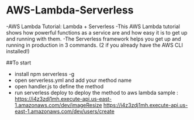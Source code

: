 # AWS-Lambda-Serverless
-AWS Lambda Tutorial: Lambda + Serverless
-This AWS Lambda tutorial shows how powerful functions as a 
service are and how easy it is to get up and running with them. 
-The Serverless framework helps you get up and running in production in 3 commands.
(2 if you already have the AWS CLI installed!)

##To start
- install npm serverless -g
- open serverless.yml and add your method name 
- open handler.js to define the method
- run serverless deploy to deploy the method to aws lambda 
sample : https://i4z3zdj1mh.execute-api.us-east-1.amazonaws.com/dev/imageResize
         https://i4z3zdj1mh.execute-api.us-east-1.amazonaws.com/dev/users/create
